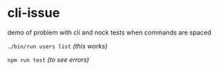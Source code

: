 cli-issue
=========

demo of problem with cli and nock tests when commands are spaced

`./bin/run users list`      *(this works)*

`npm run test`              *(to see errors)*
